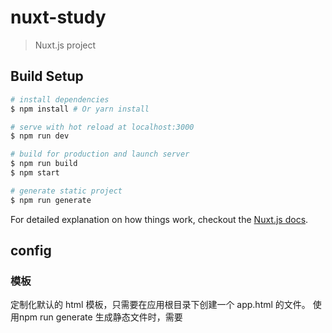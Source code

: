 # nuxt-study

> Nuxt.js project

## Build Setup

``` bash
# install dependencies
$ npm install # Or yarn install

# serve with hot reload at localhost:3000
$ npm run dev

# build for production and launch server
$ npm run build
$ npm start

# generate static project
$ npm run generate
```

For detailed explanation on how things work, checkout the [Nuxt.js docs](https://github.com/nuxt/nuxt.js).

## config

### 模板
定制化默认的 html 模板，只需要在应用根目录下创建一个 app.html 的文件。
使用npm run generate 生成静态文件时，需要
